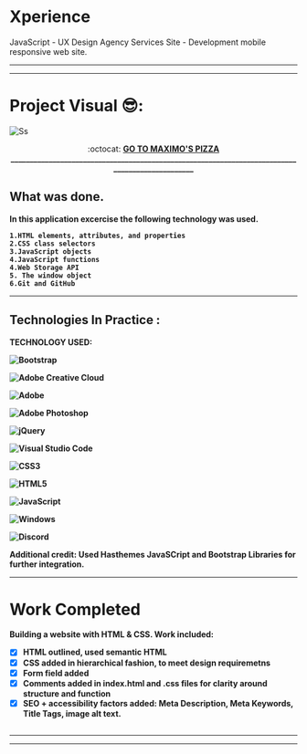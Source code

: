 # Xperience

JavaScript - UX Design Agency Services Site - Development mobile responsive web site.
____________________________________________________________________________________________

_____________________________________________________________________________________________
# Project Visual 😎:

![Ss](https://media.licdn.com/dms/image/D5622AQFmKE_siqpEVQ/feedshare-shrink_800/0/1705527310618?e=1709769600&v=beta&t=jrL7IyyYorLiZAkqaIqf1Km_OJNKEBVw3b8yLiGrBBs)


<p align="center"> :octocat: <b><a href="https://karltunmoreno.github.io/Xperience/"> GO TO MAXIMO'S PIZZA </a>
________________________________________________________________________________________________

## What was done.

In this application excercise the following technology was used.

    1.HTML elements, attributes, and properties
    2.CSS class selectors
    3.JavaScript objects
    4.JavaScript functions
    4.Web Storage API
    5. The window object
    6.Git and GitHub

________________________________________________________________________________________________________________________________________________________

## Technologies In Practice :
  
  
TECHNOLOGY USED:

![Bootstrap](https://img.shields.io/badge/bootstrap-%23563D7C.svg?logo=bootstrap&logoColor=white&style=for-the-badge)


![Adobe Creative Cloud](https://img.shields.io/badge/Adobe%20Creative%20Cloud-DA1F26.svg?style=for-the-badge&logo=Adobe%20Creative%20Cloud&logoColor=white)


![Adobe](https://img.shields.io/badge/adobe-%23FF0000.svg?style=for-the-badge&logo=adobe&logoColor=white)

![Adobe Photoshop](https://img.shields.io/badge/adobe%20photoshop-%2331A8FF.svg?style=for-the-badge&logo=adobe%20photoshop&logoColor=white)


![jQuery](https://img.shields.io/badge/jquery-%230769AD.svg?style=for-the-badge&logo=jquery&logoColor=white)


![Visual Studio Code](https://img.shields.io/badge/Visual%20Studio%20Code-0078d7.svg?style=for-the-badge&logo=visual-studio-code&logoColor=white)

![CSS3](https://img.shields.io/badge/css3-%231572B6.svg?style=for-the-badge&logo=css3&logoColor=white)

![HTML5](https://img.shields.io/badge/html5-%23E34F26.svg?style=for-the-badge&logo=html5&logoColor=white)

![JavaScript](https://img.shields.io/badge/javascript-%23323330.svg?style=for-the-badge&logo=javascript&logoColor=%23F7DF1E)

![Windows](https://img.shields.io/badge/Windows-0078D6?style=for-the-badge&logo=windows&logoColor=white)

![Discord](https://img.shields.io/badge/Discord-%235865F2.svg?style=for-the-badge&logo=discord&logoColor=white)

Additional credit: Used Hasthemes JavaSCript and Bootstrap Libraries for further integration.     
_______________________________________________________________________________________________________________________________________________________

# Work Completed
Building a website with HTML & CSS. Work included:

- [x] HTML outlined, used semantic HTML
- [x] CSS added in hierarchical fashion, to meet design requiremetns
- [x] Form field added
- [x] Comments added in index.html and .css files for clarity around structure and function 
- [x] SEO + accessibility factors added: Meta Description, Meta Keywords, Title Tags, image alt text. 
##
_____________________________________________________________________________________________________________


______________________________________________________________________________________________
